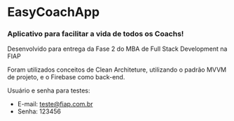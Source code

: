 # EasyCoachApp

### Aplicativo para facilitar a vida de todos os Coachs!
Desenvolvido para entrega da Fase 2 do MBA de Full Stack Development na FIAP

Foram utilizados conceitos de Clean Architeture, utilizando o padrão MVVM de projeto, e o Firebase como back-end.

Usuário e senha para testes:
- E-mail: teste@fiap.com.br
- Senha: 123456